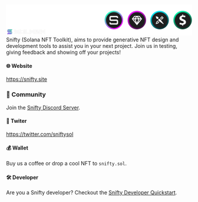 ![snifty banner](img/snifty-banner.png)
Snifty (Solana NFT Toolkit), aims to provide generative NFT design and development tools to assist you in your next project. Join us in testing, giving feedback and showing off your projects!

#### 🌐 Website

https://snifty.site

### 💬 Community

Join the [Snifty Discord Server]("https://discord.gg/jmQTjymNwv").

#### 🐤 Twiter

https://twitter.com/sniftysol

#### 💰 Wallet

Buy us a coffee or drop a cool NFT to `snifty.sol`.

#### 🛠 Developer

Are you a Snifty developer? Checkout the [Snifty Developer Quickstart]().
